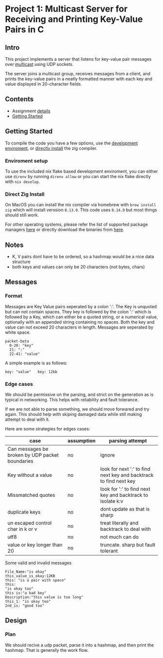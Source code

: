 # Project 1: Multicast Server for Receiving and Printing Key-Value Pairs in C

## Intro

This project implements a server that listens for key-value pair messages over [multicast](https://en.wikipedia.org/wiki/Multicast#IP) using UDP sockets. 

The server joins a multicast group, receives messages from a client, and prints the key-value pairs in a neatly formatted manner with each key and value displayed in 20-character fields.


## Contents

   -  Assignment [details](ASSIGNMENT.md)
   -  [Getting Started](#getting-started)


## Getting Started


To compile the code you have a few options, use the [development enviroment](#enviroment-setup), or [directly install](#direct-zig-install) the zig compiler.

### Enviroment setup

To use the included nix flake based development enviroment, you can either use `direnv` by running `direnv allow` or you can start the nix flake directly with `nix develop`.

### Direct Zig Install

On MacOS you can install the nix compiler via homebrew with `brew install zig` which will install verssion `0.13.0`.  This code uses `0.14.0` but most things should still work.

For other operating systems, please refer the list of supported package managers [here](https://github.com/ziglang/zig/wiki/Install-Zig-from-a-Package-Manager) or directly download the binaries from [here](https://ziglang.org/learn/getting-started/).


## Notes

- K, V pairs dont have to be ordered, so a hashmap would be a nice data structure
- both keys and values can only be 20 characters (not bytes, chars)


## Messages

### Format

Messages are Key Value pairs seperated by a colon ':'. The Key is unquoted but can not contain spaces. They key is followed by the colon ':' which is followed by a Key, which can either be a quoted string, or a numerical value, optionally with an appended string containing no spaces. Both the key and value can not exceed 20 characters in length. Messages are seperated by white space.

```mermaid
packet-beta
  0-20: "key"
  21: ":"
  22-41: "value"
```

A simple example is as follows:
```
key: "value"   key: 12kb
```

### Edge cases

We should be permissive on the parsing, and strict on the generation as is typical in networking.  This helps with reliability and fault tolerance.

If we are not able to parse something, we should move forwared and try again.  This should help with skiping damaged data while still making attempt to deal with it.

Here are some strategies for edges cases:


| case | assumption | parsing attempt |
| ----------------------------------------------|--------------|----------------------------------|
| Can messages be broken by UDP packet boundaries| no | ignore |
| Key without a value | no | look for next ':' to find next key and backtrack to find next key |
| Missmatched quotes | no | look for ':' to find next key and backtrack to isolate k:v |
| duplicate keys | no | dont update as that is sharp |
| un escaped control char in k or v | no | treat literally and backtrack to deal with |
|  utf8 | no | not much can do |
| value or key longer than 20 | no | truncate. sharp but fault tolerant |


Some valid and invalid messages
```
File_Name:"is okay"
this_value_is_okay:12KB
this: "is a pair with space"
this:
"is okay too"
this is:"a bad key"
Description:"this value is too long"
this_1: "is okay too"
2nd_is: "good too"
```


## Design

### Plan


We should recive a udp packet, parse it into a hashmap, and then print the hashmap.  That is generally the work flow.